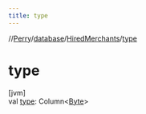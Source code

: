 ```yaml
---
title: type
---
```

//[Perry](../../../index.html)/[database](../index.html)/[HiredMerchants](index.html)/[type](type.html)



# type



[jvm]\
val [type](type.html): Column<[Byte](https://kotlinlang.org/api/latest/jvm/stdlib/kotlin/-byte/index.html)>




